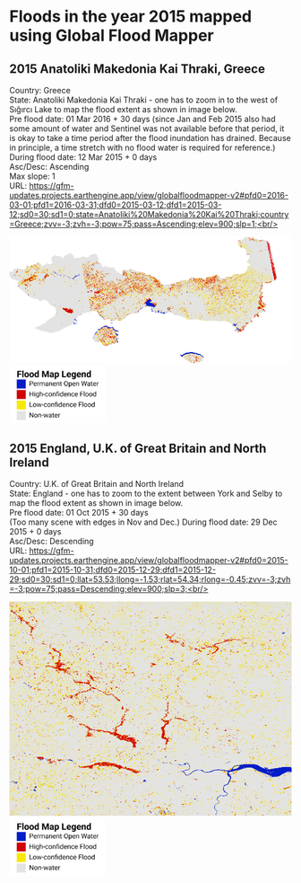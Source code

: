 # Floods in the year 2015 mapped using Global Flood Mapper 

## 2015 Anatoliki Makedonia Kai Thraki, Greece<br/>
Country: Greece<br/>
State: Anatoliki Makedonia Kai Thraki - one has to zoom in to the west of Sığırcı Lake to map the flood extent as shown in image below.<br/>
Pre flood date: 01 Mar 2016 + 30 days (since Jan and Feb 2015 also had some amount of water and Sentinel was not available before that period, it is okay to take a time period after the flood inundation has drained. Because in principle, a time stretch with no flood water is required for reference.)<br/>
During flood date: 12 Mar 2015 + 0 days<br/>
Asc/Desc: Ascending<br/>
Max slope: 1<br/>
URL: https://gfm-updates.projects.earthengine.app/view/globalfloodmapper-v2#pfd0=2016-03-01;pfd1=2016-03-31;dfd0=2015-03-12;dfd1=2015-03-12;sd0=30;sd1=0;state=Anatoliki%20Makedonia%20Kai%20Thraki;country=Greece;zvv=-3;zvh=-3;pow=75;pass=Ascending;elev=900;slp=1;<br/>

<img src="../../media/expl/GFMv2_Greece_2015.png"><br/>
<img src="../../media/gfmv2-legend.png" height="103" width="172"><br/>

## 2015 England, U.K. of Great Britain and North Ireland<br/>
Country: U.K. of Great Britain and North Ireland<br/>
State: England - one has to zoom to the extent between York and Selby to map the flood extent as shown in image below.<br/>
Pre flood date: 01 Oct 2015 + 30 days <br/> (Too many scene with edges in Nov and Dec.)
During flood date: 29 Dec 2015 + 0 days<br/>
Asc/Desc: Descending<br/>
URL: https://gfm-updates.projects.earthengine.app/view/globalfloodmapper-v2#pfd0=2015-10-01;pfd1=2015-10-31;dfd0=2015-12-29;dfd1=2015-12-29;sd0=30;sd1=0;llat=53.53;llong=-1.53;rlat=54.34;rlong=-0.45;zvv=-3;zvh=-3;pow=75;pass=Descending;elev=900;slp=3;<br/>

<img src="../../media/expl/GFMv2_England_2015.png"><br/>
<img src="../../media/gfmv2-legend.png" height="103" width="172"><br/>

